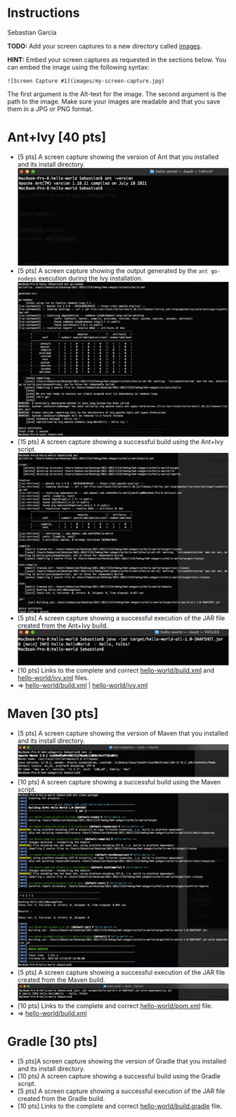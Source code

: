 # Instructions
Sebastian Garcia

**TODO:** Add your screen captures to a new directory called [images](images).

**HINT:** Embed your screen captures as requested in the sections below. You can embed the image using the following syntax:

```
![Screen Capture #1](images/my-screen-capture.jpg)
```

The first argument is the Alt-text for the image. The second argument is the path to the image. Make sure your images are readable and that you save them in a JPG or PNG format.

# Ant+Ivy [40 pts]
- [5 pts] A screen capture showing the version of Ant that you installed and its install directory.
![AntVersion](images/antVersion.png)
- [5 pts] A screen capture showing the output generated by the `ant go-nodeps` execution during the Ivy installation.
![Ant Go-Nodeps](images/ant-go-nodeps.png)
- [15 pts] A screen capture showing a successful build using the Ant+Ivy script.
![Ant+ Ivy Build](images/ant-ivy-build.png)
- [5 pts] A screen capture showing a successful execution of the JAR file created from the Ant+Ivy build.
![Ant JAR Execution](images/ant-jar.png)
- [10 pts] Links to the complete and correct [hello-world/build.xml](hello-world/build.xml) and [hello-world/ivy.xml](hello-world/ivy.xml) files.
-  => [hello-world/build.xml](hello-world/build.xml) | [hello-world/ivy.xml](hello-world/ivy.xml)

# Maven [30 pts]
- [5 pts] A screen capture showing the version of Maven that you installed and its install directory.
![Maven Version](images/mvn-version.png)
- [10 pts] A screen capture showing a successful build using the Maven script.
![Maven Build](images/mvn-build.png)
- [5 pts] A screen capture showing a successful execution of the JAR file created from the Maven build.
![Maven JAR execution](images/mvn-jar.png)
- [10 pts] Links to the complete and correct [hello-world/pom.xml](hello-world/pom.xml) file.
-  => [hello-world/build.xml](hello-world/pom.xml)

# Gradle [30 pts]
- [5 pts]A screen capture showing the version of Gradle that you installed and its install directory.
- [10 pts] A screen capture showing a successful build using the Gradle script.
- [5 pts] A screen capture showing a successful execution of the JAR file created from the Gradle build.
- [10 pts] Links to the complete and correct [hello-world/build.gradle](hello-world/build.gradle) file.
